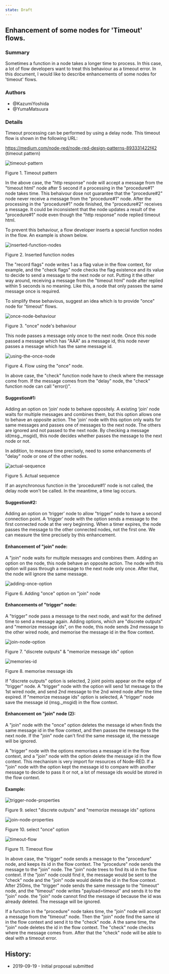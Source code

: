 ```yaml
---
state: Draft
---
```


## Enhancement of some nodes for 'Timeout' flows.

### Summary
Sometimes a function in a node takes a longer time to process. In this case, a lot of flow developers want to treat this behaviour as a timeout error. In this document, I would like to describe enhancements of some nodes for 'timeout' flows.

### Authors
 - @KazumiYoshida
 - @YumaMatsuura

### Details
Timeout processing can be performed by using a delay node. This timeout flow is shown in the following URL:

https://medium.com/node-red/node-red-design-patterns-893331422f42 (timeout pattern)

![timeout-pattern](images/flow-1.png)

Figure 1. Timeout pattern

In the above case, the "http response" node will accept a message from the "timeout html" node after 5 second if a processing in the "procedure#1" node takes time. This behaivour dose not guarantee that the "procedure#2" node never receive a message from the "procedure#1" node. After the processing in the "procedure#1" node finished, the "procedure#2" receives a message. It could be inconsistent that the node updates a result of the "procedure#1" node even though the "http response" node replied timeout html.

To prevent this behaviour, a flow developer inserts a special function nodes in the flow. An example is shown below. 

 
![inserted-function-nodes](images/flow-2.png)

Figure 2. Inserted function nodes

The "record flags" node writes 1 as a flag value in the flow context, for example, and the "check flags" node checks the flag existence and its value to decide to send a message to the next node or not. Putting it the other way around, receiving a message from the "timeout html" node after replied within 5 seconds is no meaning. Like this, a node that only passes the same message once is required.

To simplify these behavious, suggest an idea which is to provide "once" node for "timeout" flows.

 
![once-node-behaviour](images/flow-3.png)

Figure 3. "once" node's behaviour

This node passes a message only once to the next node. Once this node passed a message which has "AAA" as a message id, this node never passes a message which has the same message id.

 
![using-the-once-node](images/flow-4.png)

Figure 4. Flow using the "once" node.

In above case, the "check" function node have to check where the message come from. If the message comes from the "delay" node, the "check" function node can call "error()".

#### Suggestion#1:
Adding an option on ‘join’ node to behave oppositely. A existing ‘join’ node waits for multiple messages and combines them, but this option allows one to behave an opposite action. The 'join' node with this option only waits for same messages and passes one of messages to the next node. The others are ignored and not passed to the next node. By checking a message id(msg._msgid), this node decides whether passes the message to the next node or not.

In addition, to measure time precisely, need to some enhancements of "delay" node or one of the other nodes.

 
![actual-sequence](images/flow-5.png)

Figure 5. Actual sequence

If an asynchronous function in the 'procedure#1' node is not called, the delay node won't be called. In the meantime, a time lag occurs.

#### Suggestion#2:
Adding an option on ‘trigger’ node to allow "trigger" node to have a second connection point. A ‘trigger’ node with the option sends a message to the first connected node at the very beginning. When a timer expires, the node passes the message to the other connected nodes, not the first one. We can measure the time precisely by this enhancement.

#### Enhancement of "join" node:
A "join" node waits for multiple messages and combines them. Adding an option on the node, this node behave an opposite action. The node with this option will pass through a message to the next node only once. After that, the node will ignore the same message.

![adding-once-option](images/properties-1.png)

Figure 6. Adding "once" option on "join" node

#### Enhancements of "trigger" node:
A "trigger" node pass a message to the next node, and wait for the defined time to send a message again. Adding options, which are "discrete outputs" and "memorize message ids", on the node, this node sends 2nd message to the other wired node, and memorise the message id in the flow context.

 ![join-node-option](images/properties-2.png)

Figure 7. "discrete outputs" & "memorize message ids" option

 ![memories-id](images/image-1.png)

Figure 8. memorise message ids

If "discrete outputs" option is selected, 2 joint points appear on the edge of "trigger" node. A "trigger" node with the option will send 1st message to the 1st wired node, and send 2nd message to the 2nd wired node after the time expired. If "memorize message ids" option is selected, A "trigger" node save the message id (msg._msgid) in the flow context.

#### Enhancement on "join" node (2):
A "join" node with the "once" option deletes the message id when finds the same message id in the flow context, and then passes the message to the next node. If the "join" node can't find the same message id, the message will be ignored.

A "trigger" node with the options memorises a message id in the flow context, and a "join" node with the option delete the message id in the flow context. This mechanism is very import for resources of Node-RED. If a "join" node with the option kept the message id to compare with another message to decide to pass it or not, a lot of message ids would be stored in the flow context.

#### Example:
 
![trigger-node-properties](images/example-1.png)

Figure 9. select "discrete outputs" and "memorize message ids" options


![join-node-properties](images/example-2.png)

Figure 10. select "once" option


![timeout-flow](images/example-3.png) 

Figure 11. Timeout flow

In above case, the "trigger" node sends a message to the "procedure" node, and keeps its id in the flow context. The "procedure" node sends the message to the "join" node. The "join" node trees to find its id in the flow context. If the "join" node could find it, the message would be sent to the "check" node and the "join" node would delete the id in the flow context. After 250ms, the "trigger" node sends the same message to the "timeout" node, and the "timeout" node writes "payload=timeout" and sends it to the "join" node. the "join" node cannot find the message id because the id was already deleted. The message will be ignored.

If a function in the "procedure" node takes time, the "join" node will accept a message from the "timeout" node. Then the "join" node find the same id in the flow context and send it to the "check" node. A the same time, the "join" node deletes the id in the flow context. The "check" node checks where the message comes from. After that the "check" node will be able to deal with a timeout error.

## History:
 - 2019-09-19 - Initial proposal submitted

